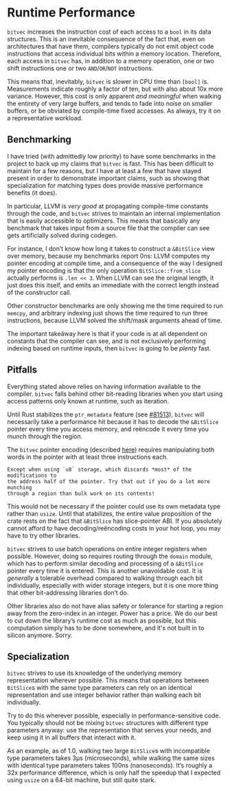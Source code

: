 # Runtime Performance

`bitvec` increases the instruction cost of each access to a `bool` in its data
structures. This is an inevitable consequence of the fact that, even on
architectures that have them, compilers typically do not emit object code
instructions that access individual bits within a memory location. Therefore,
each access in `bitvec` has, in addition to a memory operation, one or two
shift instructions one or two `AND`/`OR`/`NOT` instructions.

This means that, inevitably, `bitvec` is slower in CPU time than `[bool]` is.
Measurements indicate roughly a factor of ten, but with also about 10x more
variance. However, this cost is only apparent *and meaningful* when walking the
entirety of very large buffers, and tends to fade into noise on smaller buffers,
or be obviated by compile-time fixed accesses. As always, try it on a
representative workload.

## Benchmarking

I have tried (with admittedly low priority) to have some benchmarks in the
project to back up my claims that `bitvec` is fast. This has been difficult to
maintain for a few reasons, but I have at least a few that have stayed present
in order to demonstrate important claims, such as showing that specialization
for matching types does provide massive performance benefits (it does).

In particular, LLVM is *very good* at propagating compile-time constants through
the code, and `bitvec` strives to maintain an internal implementation that is
easily accessible to optimizers. This means that basically any benchmark that
takes input from a source file that the compiler can see gets artificially
solved during codegen.

For instance, I don’t know how long it takes to construct a `&BitSlice` view
over memory, because my benchmarks report 0ns: LLVM computes my pointer encoding
at compile time, and a consequence of the way I designed my pointer encoding is
that the only operation `BitSlice::from_slice` actually performs is `.len << 3`.
When LLVM can see the original length, it just does this itself, and emits an
immediate with the correct length instead of the constructor call.

Other constructor benchmarks are only showing me the time required to run
`memcpy`, and arbitrary indexing just shows the time required to run three
instructions, because LLVM solved the shift/mask arguments ahead of time.

The important takeäway here is that if your code is at all dependent on
constants that the compiler can see, and is not exclusively performing indexing
based on runtime inputs, then `bitvec` is going to be *plenty* fast.

## Pitfalls

Everything stated above relies on having information available to the compiler.
`bitvec` falls behind other bit-reading libraries when you start using access
patterns only known at runtime, such as iteration.

Until Rust stabilizes the `ptr_metadata` feature (see [#81513]), `bitvec` will
necessarily take a performance hit because it has to decode the `&BitSlice`
pointer every time you access memory, and reëncode it every time you munch
through the region.

The `bitvec` pointer encoding (described [here][encoding]) requires manipulating
both words in the pointer with at least three instructions each.

```admonish info
Except when using `u8` storage, which discards *most* of the modifications to
the address half of the pointer. Try that out if you do a lot more munching
through a region than bulk work on its contents!
```

This would not be necessary if the pointer could use its own metadata type
rather than `usize`. Until that stabilizes, the entire value proposition of the
crate rests on the fact that `&BitSlice` has slice-pointer ABI. If you
absolutely cannot afford to have decoding/reëncoding costs in your hot loop, you
may have to try other libraries.

`bitvec` strives to use batch operations on entire integer registers when
possible. However, doing so requires routing through the `domain` module, which
has to perform similar decoding and processing of a `&BitSlice` pointer every
time it is entered. This is another unavoidable cost. It is *generally* a
tolerable overhead compared to walking through each bit individually, especially
with wider storage integers, but it is one more thing that other bit-addressing
libraries don’t do.

Other libraries also do not have alias safety or tolerance for starting a region
away from the zero-index in an integer. Power has a price. We do our best to cut
down the library’s runtime cost as much as possible, but this computation simply
has to be done somewhere, and it's not built in to silicon anymore. Sorry.

## Specialization

`bitvec` strives to use its knowledge of the underlying memory representation
wherever possible. This means that operations between `BitSlice`s with the same
type parameters can rely on an identical representation and use integer behavior
rather than walking each bit individually.

Try to do this wherever possible, especially in performance-sensitive code. You
typically should not be mixing `bitvec` structures with different type
parameters anyway: use the representation that serves your needs, and keep using
it in all buffers that interact with it.

As an example, as of 1.0, walking two large `BitSlice`s with incompatible type
parameters takes 3µs (microseconds), while walking the same sizes with
identical type parameters takes 100ns (nanoseconds). It’s roughly a 32x
performance difference, which is only half the speedup that I expected using
`usize` on a 64-bit machine, but still quite stark.

[#81513]: https://github.com/rust-lang/rust/issues/81513
[encoding]: ./pointer-encoding.md
